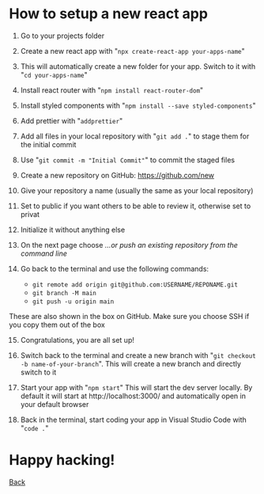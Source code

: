 # How to setup a new react app

1. Go to your projects folder

2. Create a new react app with "`npx create-react-app your-apps-name`"

3. This will automatically create a new folder for your app. Switch to it with "`cd your-apps-name`"

4. Install react router with "`npm install react-router-dom`"

5. Install styled components with "`npm install --save styled-components`"

6. Add prettier with "`addprettier`"

7. Add all files in your local repository with "`git add .`" to stage them for the initial commit

8. Use "`git commit -m "Initial Commit"`" to commit the staged files

9. Create a new repository on GitHub: https://github.com/new

10. Give your repository a name (usually the same as your local repository)

11. Set to public if you want others to be able to review it, otherwise set to privat

12. Initialize it without anything else

13. On the next page choose _…or push an existing repository from the command line_

14. Go back to the terminal and use the following commands:

    - `git remote add origin git@github.com:USERNAME/REPONAME.git`
    - `git branch -M main`
    - `git push -u origin main`

These are also shown in the box on GitHub. Make sure you choose SSH if you copy them out of the box

15. Congratulations, you are all set up!

16. Switch back to the terminal and create a new branch with "`git checkout -b name-of-your-branch`". This will create a new branch and directly switch to it

17. Start your app with "`npm start`" This will start the dev server locally. By default it will start at http://localhost:3000/ and automatically open in your default browser

18. Back in the terminal, start coding your app in Visual Studio Code with "`code .`"

# Happy hacking!

[Back](README.md)
